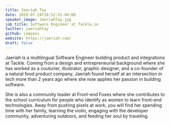 ```yaml
---
title: Jaeriah Tay
date: 2019-07-24T18:52:51-04:00
speaker_image: JaeriahTay.jpg
job_title: Software Engineer at Tackle.io
twitter: jaeriahtay
github: jaepass
website: https://jaeriah.com/
draft: false
---
```


Jaeriah is a multilingual Software Engineer building product and integrations at Tackle. Coming from a design and entrepreneurial background where she has worked as a couturier, illustrator, graphic designer, and a co-founder of a natural food product company, Jaeriah found herself at an intersection in tech more than 2 years ago where she now applies her passion in building software.

She is also a community leader at Front-end Foxes where she contributes to the school curriculum for people who identify as women to learn front-end technologies. Away from pushing pixels at work, you will find her spending time with her family, learning the violin, engaging with the developer community, adventuring outdoors, and feeding her soul by traveling.
